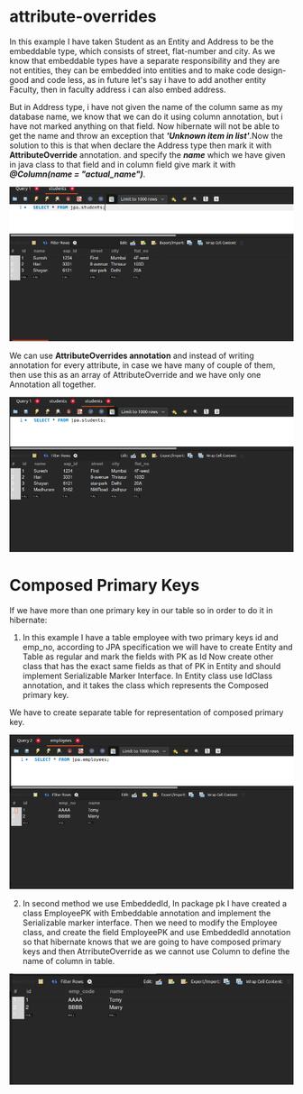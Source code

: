 # attribute-overrides
In this example I have taken Student as an Entity and Address to be
the embeddable type, which consists of street, flat-number and city.
As we know that embeddable types have a separate responsibility and they
are not entities, they can be embedded into entities and to make code
design-good and code less, as in future let's say i have to add another entity
Faculty, then in faculty address i can also embed address.

But in Address type, i have not given the name of the column same as my
database name, we know that we can do it using column annotation, but i have not marked
anything on that field.
Now hibernate will not be able to get the name and throw an exception
that _**'Unknown item in list'**_.Now the solution to this is that when declare the 
Address type then mark it with **AttributeOverride** annotation. and specify the **_name_** which we have given 
in java class to that field and in column field give mark it with **_@Column(name = "actual_name")_**.

![img.png](img.png)


We can use **AttributeOverrides annotation** and instead of writing annotation
for every attribute, in case we have many of couple of them, then use this as an
array of AttributeOverride and we have only one Annotation all together.

![img_1.png](img_1.png)

# Composed Primary Keys
If we have more than one primary key in our table so in
order to do it in hibernate:

1. In this example I have a table employee with two primary keys
    id and emp_no, according to JPA specification we will have to
    create Entity and Table as regular and mark the fields with PK as Id
    Now create other class that has the exact same fields as that of PK in 
   Entity and should implement Serializable Marker Interface.
   In Entity class use IdClass annotation, and it takes the class which represents the Composed primary key.
   
  We have to create separate table for representation of composed primary key.
  
  ![img_2.png](img_2.png)

2. In second method we use EmbeddedId, In package pk I have created a class EmployeePK with Embeddable annotation and implement the Serializable marker interface.
Then we need to modify the Employee class, and create the field EmployeePK and use EmbeddedId annotation so that hibernate knows that we are going to have composed primary keys and then AtrributeOverride as we cannot use Column to define the name of column in table.

![img_3.png](img_3.png)